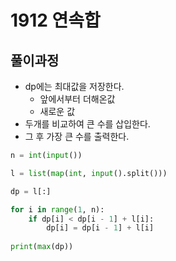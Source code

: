 # 1912 연속합



## 풀이과정



- dp에는 최대값을 저장한다.
  - 앞에서부터 더해온값
  - 새로운 값
- 두개를 비교하여 큰 수를 삽입한다.
- 그 후 가장 큰 수를 출력한다.



```python
n = int(input())

l = list(map(int, input().split()))

dp = l[:]

for i in range(1, n):
    if dp[i] < dp[i - 1] + l[i]:
        dp[i] = dp[i - 1] + l[i]
            
print(max(dp))
```

